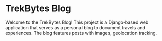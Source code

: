 # TrekBytes Blog

Welcome to the TrekBytes Blog! This project is a Django-based web application that serves as a personal blog to document travels and experiences. The blog features posts with images, geolocation tracking.
